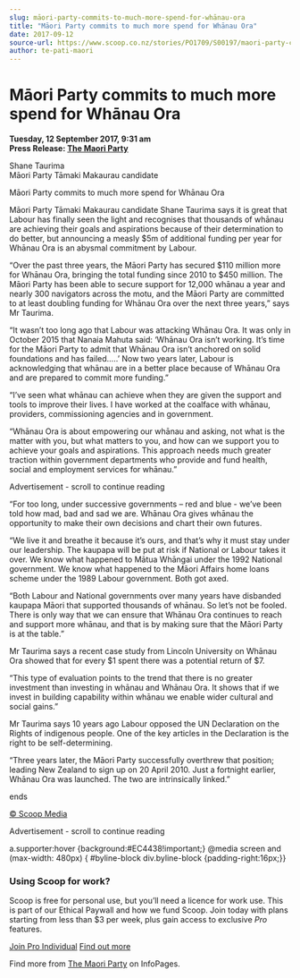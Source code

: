 ```yaml
---
slug: māori-party-commits-to-much-more-spend-for-whānau-ora
title: "Māori Party commits to much more spend for Whānau Ora"
date: 2017-09-12
source-url: https://www.scoop.co.nz/stories/PO1709/S00197/maori-party-commits-to-much-more-spend-for-whanau-ora.htm
author: te-pati-maori
---
```

Māori Party commits to much more spend for Whānau Ora
=====================================================

**Tuesday, 12 September 2017, 9:31 am**  
**Press Release: [The Maori Party](https://info.scoop.co.nz/The_Maori_Party)**

  
Shane Taurima  
Māori Party Tāmaki Makaurau candidate

  
Māori Party commits to much more spend for Whānau Ora  

Māori Party Tāmaki Makaurau candidate Shane Taurima says it is great that Labour has finally seen the light and recognises that thousands of whānau are achieving their goals and aspirations because of their determination to do better, but announcing a measly $5m of additional funding per year for Whānau Ora is an abysmal commitment by Labour.

“Over the past three years, the Māori Party has secured $110 million more for Whānau Ora, bringing the total funding since 2010 to $450 million. The Māori Party has been able to secure support for 12,000 whānau a year and nearly 300 navigators across the motu, and the Māori Party are committed to at least doubling funding for Whānau Ora over the next three years,” says Mr Taurima.

“It wasn’t too long ago that Labour was attacking Whānau Ora. It was only in October 2015 that Nanaia Mahuta said: ‘Whānau Ora isn’t working. It’s time for the Māori Party to admit that Whānau Ora isn’t anchored on solid foundations and has failed…..’ Now two years later, Labour is acknowledging that whānau are in a better place because of Whānau Ora and are prepared to commit more funding.”

“I’ve seen what whānau can achieve when they are given the support and tools to improve their lives. I have worked at the coalface with whānau, providers, commissioning agencies and in government.

“Whānau Ora is about empowering our whānau and asking, not what is the matter with you, but what matters to you, and how can we support you to achieve your goals and aspirations. This approach needs much greater traction within government departments who provide and fund health, social and employment services for whānau.”

Advertisement - scroll to continue reading





“For too long, under successive governments – red and blue - we’ve been told how mad, bad and sad we are. Whānau Ora gives whānau the opportunity to make their own decisions and chart their own futures.

“We live it and breathe it because it’s ours, and that’s why it must stay under our leadership. The kaupapa will be put at risk if National or Labour takes it over. We know what happened to Mātua Whāngai under the 1992 National government. We know what happened to the Māori Affairs home loans scheme under the 1989 Labour government. Both got axed.

“Both Labour and National governments over many years have disbanded kaupapa Māori that supported thousands of whānau. So let’s not be fooled. There is only way that we can ensure that Whānau Ora continues to reach and support more whānau, and that is by making sure that the Māori Party is at the table.”

Mr Taurima says a recent case study from Lincoln University on Whānau Ora showed that for every $1 spent there was a potential return of $7.

“This type of evaluation points to the trend that there is no greater investment than investing in whānau and Whānau Ora. It shows that if we invest in building capability within whānau we enable wider cultural and social gains.”

Mr Taurima says 10 years ago Labour opposed the UN Declaration on the Rights of indigenous people. One of the key articles in the Declaration is the right to be self-determining.

“Three years later, the Māori Party successfully overthrew that position; leading New Zealand to sign up on 20 April 2010. Just a fortnight earlier, Whānau Ora was launched. The two are intrinsically linked.”

ends

[© Scoop Media](http://www.scoop.co.nz/about/terms.html)  

Advertisement - scroll to continue reading



a.supporter:hover {background:#EC4438!important;} @media screen and (max-width: 480px) { #byline-block div.byline-block {padding-right:16px;}}

### Using Scoop for work?

Scoop is free for personal use, but you’ll need a licence for work use. This is part of our Ethical Paywall and how we fund Scoop. Join today with plans starting from less than $3 per week, plus gain access to exclusive _Pro_ features.  
  
[Join Pro Individual](https://pro.scoop.co.nz/Individual/?from=ProIn24) [Find out more](https://pro.scoop.co.nz/using-scoop-for-work/?from=ProIn24)

Find more from [The Maori Party](https://info.scoop.co.nz/The_Maori_Party) on InfoPages.
